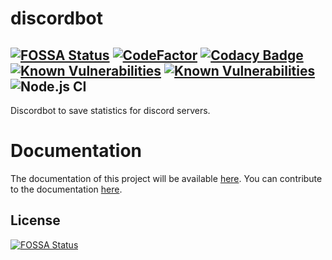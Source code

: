 # discordbot
[![FOSSA Status](https://app.fossa.com/api/projects/git%2Bgithub.com%2FAzorimor%2Fdiscordbot.svg?type=shield)](https://app.fossa.com/projects/git%2Bgithub.com%2FAzorimor%2Fdiscordbot?ref=badge_shield)
[![CodeFactor](https://www.codefactor.io/repository/github/azorimor/discordbot/badge)](https://www.codefactor.io/repository/github/azorimor/discordbot)
[![Codacy Badge](https://app.codacy.com/project/badge/Grade/4b9ef67d00ff4cd186f263b6d80abfa3)](https://www.codacy.com/manual/Azorimor/discordbot?utm_source=github.com&amp;utm_medium=referral&amp;utm_content=Azorimor/discordbot&amp;utm_campaign=Badge_Grade)
[![Known Vulnerabilities](https://snyk.io/test/github/Azorimor/discordbot/badge.svg?targetFile=angular-frontend/package.json)](https://snyk.io/test/github/Azorimor/discordbot?targetFile=angular-frontend/package.json)
[![Known Vulnerabilities](https://snyk.io/test/github/Azorimor/discordbot/badge.svg?targetFile=backend/package.json)](https://snyk.io/test/github/Azorimor/discordbot?targetFile=backend/package.json)
![Node.js CI](https://github.com/Azorimor/discordbot/workflows/Node.js%20CI/badge.svg?branch=master)
----------
Discordbot to save statistics for discord servers.
# Documentation
The documentation of this project will be available [here](https://azorimor.github.io/discordbot-docs/). You can contribute to the documentation [here](https://github.com/Azorimor/discordbot-docs).
## License
[![FOSSA Status](https://app.fossa.com/api/projects/git%2Bgithub.com%2FAzorimor%2Fdiscordbot.svg?type=large)](https://app.fossa.com/projects/git%2Bgithub.com%2FAzorimor%2Fdiscordbot?ref=badge_large)
